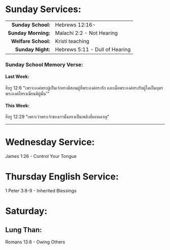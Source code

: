 # Sunday Services:

| | |
| --:|:-- |
| **Sunday School:**  | Hebrews 12:16-
| **Sunday Morning:** |	Malachi 2:2 - Not Hearing
| **Welfare School:** |	Kristi teaching
| **Sunday Night:**   | Hebrews 5:11 - Dull of Hearing

### Sunday School Memory Verse:
#### Last Week: 
ฮีบรู 12:6 "เพราะองค์พระผู้เป็นเจ้าทรงตีสอนผู้ที่พระองค์ทรงรัก และเมื่อพระองค์ทรงรับผู้ใดเป็นบุตร พระองค์ก็ทรงเฆี่ยนตีผู้นั้น'"

#### This Week:
ฮีบรู 12:29 "เพราะว่าพระเจ้าของเรานั้นทรงเป็นเพลิงที่เผาผลาญ"

---
# Wednesday Service:
James 1:26 - Control Your Tongue

# Thursday English Service:
1 Peter 3:8-9 - Inherited Blessings

# Saturday:

## Lung Than:
Romans 13:8 - Owing Others